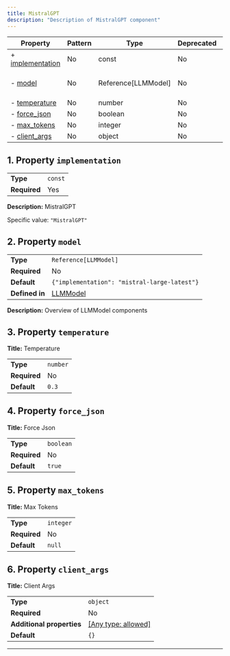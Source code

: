 ```yaml
---
title: MistralGPT
description: "Description of MistralGPT component"
---
```


| Property                             | Pattern | Type                | Deprecated | Definition                   | Title/Description               |
| ------------------------------------ | ------- | ------------------- | ---------- | ---------------------------- | ------------------------------- |
| + [implementation](#implementation ) | No      | const               | No         | -                            | MistralGPT                      |
| - [model](#model )                   | No      | Reference[LLMModel] | No         | In [LLMModel](/docs/components/llmmodel/overview) | Overview of LLMModel components |
| - [temperature](#temperature )       | No      | number              | No         | -                            | Temperature                     |
| - [force_json](#force_json )         | No      | boolean             | No         | -                            | Force Json                      |
| - [max_tokens](#max_tokens )         | No      | integer             | No         | -                            | Max Tokens                      |
| - [client_args](#client_args )       | No      | object              | No         | -                            | Client Args                     |

## <a name="implementation"></a>1. Property `implementation`

|              |         |
| ------------ | ------- |
| **Type**     | `const` |
| **Required** | Yes     |

**Description:** MistralGPT

Specific value: `"MistralGPT"`

## <a name="model"></a>2. Property `model`

|                |                                              |
| -------------- | -------------------------------------------- |
| **Type**       | `Reference[LLMModel]`                        |
| **Required**   | No                                           |
| **Default**    | `{"implementation": "mistral-large-latest"}` |
| **Defined in** | [LLMModel](/docs/components/llmmodel/overview)                    |

**Description:** Overview of LLMModel components

## <a name="temperature"></a>3. Property `temperature`

**Title:** Temperature

|              |          |
| ------------ | -------- |
| **Type**     | `number` |
| **Required** | No       |
| **Default**  | `0.3`    |

## <a name="force_json"></a>4. Property `force_json`

**Title:** Force Json

|              |           |
| ------------ | --------- |
| **Type**     | `boolean` |
| **Required** | No        |
| **Default**  | `true`    |

## <a name="max_tokens"></a>5. Property `max_tokens`

**Title:** Max Tokens

|              |           |
| ------------ | --------- |
| **Type**     | `integer` |
| **Required** | No        |
| **Default**  | `null`    |

## <a name="client_args"></a>6. Property `client_args`

**Title:** Client Args

|                           |                                                                           |
| ------------------------- | ------------------------------------------------------------------------- |
| **Type**                  | `object`                                                                  |
| **Required**              | No                                                                        |
| **Additional properties** | [[Any type: allowed]](# "Additional Properties of any type are allowed.") |
| **Default**               | `{}`                                                                      |

----------------------------------------------------------------------------------------------------------------------------

